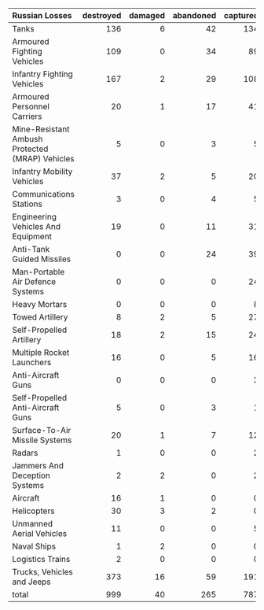 | Russian Losses                                   |   destroyed |   damaged |   abandoned |   captured |   total |
|:-------------------------------------------------|------------:|----------:|------------:|-----------:|--------:|
| Tanks                                            |         136 |         6 |          42 |        134 |     318 |
| Armoured Fighting Vehicles                       |         109 |         0 |          34 |         89 |     232 |
| Infantry Fighting Vehicles                       |         167 |         2 |          29 |        108 |     306 |
| Armoured Personnel Carriers                      |          20 |         1 |          17 |         41 |      79 |
| Mine-Resistant Ambush Protected  (MRAP) Vehicles |           5 |         0 |           3 |          5 |      13 |
| Infantry Mobility Vehicles                       |          37 |         2 |           5 |         20 |      64 |
| Communications Stations                          |           3 |         0 |           4 |          5 |      12 |
| Engineering Vehicles And Equipment               |          19 |         0 |          11 |         31 |      61 |
| Anti-Tank Guided Missiles                        |           0 |         0 |          24 |         39 |      63 |
| Man-Portable Air Defence Systems                 |           0 |         0 |           0 |         24 |      24 |
| Heavy Mortars                                    |           0 |         0 |           0 |          8 |       8 |
| Towed Artillery                                  |           8 |         2 |           5 |         27 |      42 |
| Self-Propelled Artillery                         |          18 |         2 |          15 |         24 |      59 |
| Multiple Rocket Launchers                        |          16 |         0 |           5 |         16 |      37 |
| Anti-Aircraft Guns                               |           0 |         0 |           0 |          3 |       3 |
| Self-Propelled Anti-Aircraft Guns                |           5 |         0 |           3 |          1 |       9 |
| Surface-To-Air Missile Systems                   |          20 |         1 |           7 |         12 |      40 |
| Radars                                           |           1 |         0 |           0 |          2 |       3 |
| Jammers And Deception Systems                    |           2 |         2 |           0 |          2 |       6 |
| Aircraft                                         |          16 |         1 |           0 |          0 |      17 |
| Helicopters                                      |          30 |         3 |           2 |          0 |      35 |
| Unmanned Aerial Vehicles                         |          11 |         0 |           0 |          5 |      16 |
| Naval Ships                                      |           1 |         2 |           0 |          0 |       3 |
| Logistics Trains                                 |           2 |         0 |           0 |          0 |       2 |
| Trucks, Vehicles and Jeeps                       |         373 |        16 |          59 |        191 |     639 |
| total                                            |         999 |        40 |         265 |        787 |    2091 |